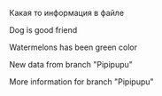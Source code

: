 Какая то информация в файле

Dog is good friend 

Watermelons has been green color

New data from branch "Pipipupu"

More information for branch "Pipipupu"